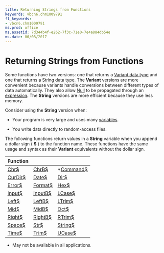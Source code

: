 ```yaml
---
title: Returning Strings from Functions
keywords: vbcn6.chm1009791
f1_keywords:
- vbcn6.chm1009791
ms.prod: office
ms.assetid: 7d344b4f-e262-7f3c-71e0-7e4a884db54e
ms.date: 06/08/2017
---
```



# Returning Strings from Functions

Some functions have two versions: one that returns a [Variant data type](vbe-glossary.md) and one that returns a [String data type](vbe-glossary.md). The  **Variant** versions are more convenient because variants handle conversions between different types of data automatically. They also allow [Null](vbe-glossary.md) to be propagated through an [expression](vbe-glossary.md). The  **String** versions are more efficient because they use less memory.

Consider using the  **String** version when:




- Your program is very large and uses many [variables](vbe-glossary.md).
    
- You write data directly to random-access files.
    

The following functions return values in a  **String** variable when you append a dollar sign ( **$** ) to the function name. These functions have the same usage and syntax as their **Variant** equivalents without the dollar sign.

|**Function**|||
|:-----|:-----|:-----|
|[Chr$](vbe-glossary.md)|[ChrB$](vbe-glossary.md)|*[Command$](vbe-glossary.md)|
|[CurDir$](vbe-glossary.md)|[Date$](vbe-glossary.md)|[Dir$](vbe-glossary.md)|
|[Error$](vbe-glossary.md)|[Format$](vbe-glossary.md)|[Hex$](vbe-glossary.md)|
|[Input$](vbe-glossary.md)|[InputB$](vbe-glossary.md)|[LCase$](vbe-glossary.md)|
|[Left$](vbe-glossary.md)|[LeftB$](vbe-glossary.md)|[LTrim$](vbe-glossary.md)|
|[Mid$](vbe-glossary.md)|[MidB$](vbe-glossary.md)|[Oct$](vbe-glossary.md)|
|[Right$](vbe-glossary.md)|[RightB$](vbe-glossary.md)|[RTrim$](vbe-glossary.md)|
|[Space$](vbe-glossary.md)|[Str$](vbe-glossary.md)|[String$](vbe-glossary.md)|
|[Time$](vbe-glossary.md)|[Trim$](vbe-glossary.md)|[UCase$](vbe-glossary.md)|


* May not be available in all applications.

